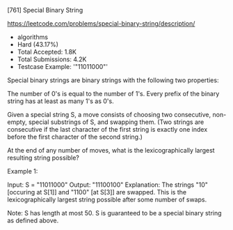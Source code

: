 [761] Special Binary String  

https://leetcode.com/problems/special-binary-string/description/

* algorithms
* Hard (43.17%)
* Total Accepted:    1.8K
* Total Submissions: 4.2K
* Testcase Example:  '"11011000"'


Special binary strings are binary strings with the following two properties:

The number of 0's is equal to the number of 1's.
Every prefix of the binary string has at least as many 1's as 0's.

Given a special string S, a move consists of choosing two consecutive, non-empty, special substrings of S, and swapping them.  (Two strings are consecutive if the last character of the first string is exactly one index before the first character of the second string.)

At the end of any number of moves, what is the lexicographically largest resulting string possible?


Example 1:

Input: S = "11011000"
Output: "11100100"
Explanation:
The strings "10" [occuring at S[1]] and "1100" [at S[3]] are swapped.
This is the lexicographically largest string possible after some number of swaps.



Note:
S has length at most 50.
S is guaranteed to be a special binary string as defined above.

